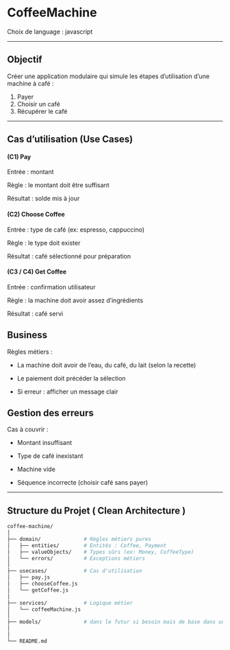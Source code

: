 
#  CoffeeMachine
Choix de language : javascript 

---

##  Objectif

Créer une application modulaire qui simule les étapes d’utilisation d’une machine à café :
1. Payer
2. Choisir un café
3. Récupérer le café

---

## Cas d’utilisation (Use Cases)
#### (C1) Pay
Entrée : montant

Règle : le montant doit être suffisant

Résultat : solde mis à jour

#### (C2) Choose Coffee
Entrée : type de café (ex: espresso, cappuccino)

Règle : le type doit exister

Résultat : café sélectionné pour préparation

#### (C3 / C4) Get Coffee
Entrée : confirmation utilisateur

Règle : la machine doit avoir assez d’ingrédients

Résultat : café servi

## Business
Règles métiers :

* La machine doit avoir de l’eau, du café, du lait (selon la recette)

* Le paiement doit précéder la sélection

* Si erreur : afficher un message clair

## Gestion des erreurs
Cas à couvrir :

* Montant insuffisant

* Type de café inexistant

* Machine vide

* Séquence incorrecte (choisir café sans payer)

---
##  Structure du Projet ( Clean Architecture )
```bash
coffee-machine/
│
├── domain/              # Règles métiers pures
│   ├── entities/        # Entités : Coffee, Payment
│   ├── valueObjects/    # Types sûrs (ex: Money, CoffeeType)
│   └── errors/          # Exceptions métiers
│
├── usecases/            # Cas d'utilisation
│   ├── pay.js           
│   ├── chooseCoffee.js 
│   └── getCoffee.js     
│
├── services/            # Logique métier 
│   └── coffeeMachine.js
│
├── models/              # dans le futur si besoin mais de base dans un clean architecture
│
│
└── README.md

